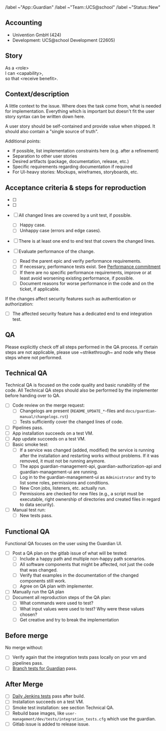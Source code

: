 <!--
Copyright (C) 2023 Univention GmbH

SPDX-License-Identifier: AGPL-3.0-only
-->

/label ~"App::Guardian"
/label ~"Team::UCS@school"
/label ~"Status::New"

## Accounting

- Univention GmbH (424)
- Development: UCS@school Development (22605)

## Story

As a \<role\><br/>
I can \<capability\>,<br/>
so that \<receive benefit\>.

## Context/description

A little context to the issue. Where does the task come from, what is needed for implementation. Everything which is important but doesn't fit the user story syntax can be written down here.

A user story should be self-contained and provide value when shipped. It should also contain a "single source of truth".

Additional points:

- If possible, list implementation constraints here (e.g. after a refinement)
- Separation to other user stories
- Desired artifacts (package, documentation, release, etc.)
- Specific requirements regarding documentation if required
- For UI-heavy stories: Mockups, wireframes, storyboards, etc.

## Acceptance criteria & steps for reproduction

- [ ]
- [ ]

- [ ] All changed lines are covered by a unit test, if possible.
  - [ ] Happy case.
  - [ ] Unhappy case (errors and edge cases).
- [ ] There is at least one end to end test that covers the changed lines.
- [ ] Evaluate performance of the change.
  - [ ] Read the parent epic and verify performance requirements.
  - [ ] If necessary, performance tests exist. See [Performance commitment](https://git.knut.univention.de/univention/internal/decision-records/-/blob/main/ucsschool/0008-performance-commitment.md)
  - [ ] If there are no specific performance requirements, improve or at least avoid worsening existing performance, if possible.
  - [ ] Document reasons for worse performance in the code and on the ticket, if applicable.

If the changes affect security features such as authentication or authorization:

- [ ] The affected security feature has a dedicated end to end integration test.


## QA

Please explicitly check off all steps performed in the QA process.
If certain steps are not applicable, please use ~strikethrough~ and node why these steps where not performed.

## Technical QA

Technical QA is focused on the code quality and basic runability of the code.
All Technical QA steps should also be performed by the implementer before handing over to QA.

- [ ] Code review on the merge request:
  - [ ] Changelogs are present (`README_UPDATE_*`-files and `docs/guardian-manual/changelogs.rst`)
  - [ ] Tests sufficiently cover the changed lines of code.
- [ ] Pipelines pass.
- [ ] App installation succeeds on a test VM.
- [ ] App update succeeds on a test VM.
- [ ] Basic smoke test:
  - [ ] If a service was changed (added, modified) the service is running after the installation and restarting works without problems. If it was removed, it must not be running anymore.
  - [ ] The apps guardian-management-api, guardian-authorization-api and guardian-management-ui are running.
  - [ ] Log in to the guardian-management-ui as `Administrator` and try to list some roles, permissions and conditions.
  - [ ] New Cron jobs, listeners, etc. actually run.
  - [ ] Permissions are checked for new files (e.g., a script must be executable, right ownership of directories and created files in regard to data security).
- [ ] Manual test run:
  - [ ] New tests pass.

## Functional QA

Functional QA focuses on the user using the Guardian UI.

- [ ] Post a QA plan on the gitlab issue of what will be tested:
  - [ ] Include a happy path and multiple non-happy path scenarios.
  - [ ] All software components that might be affected, not just the code that was changed.
  - [ ] Verify that examples in the documentation of the changed components still work.
  - [ ] Agree on QA plan with implementer.
- [ ] Manually run the QA plan
- [ ] Document all reproduction steps of the QA plan:
  - [ ] What commands were used to test?
  - [ ] What input values were used to test? Why were these values chosen?
  - [ ] Get creative and try to break the implementation

## Before merge

 No merge without:

- [ ] Verify again that the integration tests pass locally on your vm and pipelines pass.
- [ ] [Branch tests for Guardian](https://jenkins2022.knut.univention.de/job/Guardian/job/guardian-tests-branch/) pass.

## After Merge

- [ ] [Daily Jenkins tests](https://jenkins2022.knut.univention.de/job/Guardian/job/guardian-tests-daily/) pass after build.
- [ ] Installation succeeds on a test VM.
- [ ] Smoke test installation: see section Technical QA.
- [ ] Rebuild base images, like `user-management/dev/tests/integration_tests.cfg` which use the guardian.
- [ ] Gitlab issue is added to release issue.
